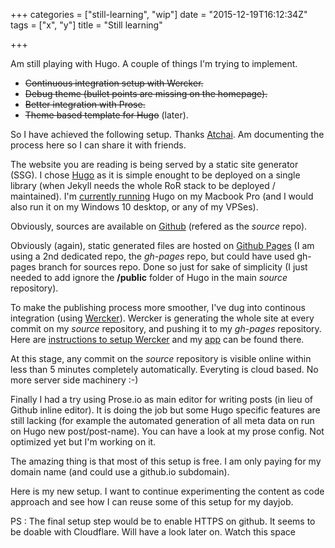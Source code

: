 +++
categories = ["still-learning", "wip"]
date = "2015-12-19T16:12:34Z"
tags = ["x", "y"]
title = "Still learning"

+++

Am still playing with Hugo. A couple of things I'm trying to implement.

-  ~~Continuous integration setup with Wercker.~~
-  ~~Debug theme (bullet points are missing on the homepage).~~
-  ~~Better integration with Prose.~~
-  ~~Theme based template for Hugo~~ (later).

So I have achieved the following setup. Thanks [Atchai](http://atchai.com/blog/the-cms-is-dead-long-live-hugo-wercker-proseio-and-cloudfront/#contact). Am documenting the process here so I can share it with friends.

The website you are reading is being served by a static site generator (SSG). I chose [Hugo](http://gohugo.io) as it is simple enought to be deployed on a single library (when Jekyll needs the whole RoR stack to be deployed / maintained). I'm [currently running](https://gohugo.io/overview/quickstart/) Hugo on my Macbook Pro (and I would also run it on my Windows 10 desktop, or any of my VPSes).

Obviously, sources are available on [Github](https://github.com/tseropian/notsaved) (refered as the _source_ repo).

Obviously (again), static generated files are hosted on [Github Pages](https://github.com/tseropian/tseropian.github.io) (I am using a 2nd dedicated repo, the _gh-pages_ repo, but could have used gh-pages branch for sources repo. Done so just for sake of simplicity (I just needed to add ignore the **/public** folder of Hugo in the main _source_ repository).

To make the publishing process more smoother, I've dug into continous integration (using [Wercker](http://wercker.com)). Wercker is generating the whole site at every commit on my _source_ repository, and pushing it to my _gh-pages_ repository. Here are [instructions to setup Wercker](https://www.aerobatic.com/blog/hugo-continuous-integration-with-wercker-aerobatic-and-bitbucket) and my [app](https://app.wercker.com/project/bykey/8aa5d7b97a82cf708b2b40f996ae408f) can be found there.

At this stage, any commit on the _source_ repository is visible online within less than 5 minutes completely automatically. Everyting is cloud based. No more server side machinery :-)

Finally I had a try using Prose.io as main editor for writing posts (in lieu of Github inline editor). It is doing the job but some Hugo specific features are still lacking (for example the automated generation of all meta data on run on Hugo new post/post-name). You can have a look at my prose config. Not optimized yet but I'm working on it.

The amazing thing is that most of this setup is free. I am only paying for my domain name (and could use a github.io subdomain). 

Here is my new setup. I want to continue experimenting the content as code approach and see how I can reuse some of this setup for my dayjob.

PS : The final setup step would be to enable HTTPS on github. It seems to be doable with Cloudflare. Will have a look later on. Watch this space
